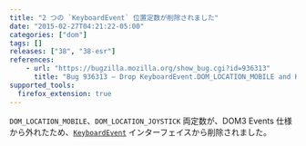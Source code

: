 ```yaml
---
title: "2 つの `KeyboardEvent` 位置定数が削除されました"
date: "2015-02-27T04:21:22-05:00"
categories: ["dom"]
tags: []
releases: ["38", "38-esr"]
references:
    - url: "https://bugzilla.mozilla.org/show_bug.cgi?id=936313"
      title: "Bug 936313 – Drop KeyboardEvent.DOM_LOCATION_MOBILE and KeyboardEvent.DOM_LOCATION_JOYSTICK of KeyboardEvent.location since they have been dropped from D3E spec"
supported_tools:
  firefox_extension: true
---
```

`DOM_LOCATION_MOBILE`、`DOM_LOCATION_JOYSTICK` 両定数が、DOM3 Events 仕様から外れたため、[`KeyboardEvent`](https://developer.mozilla.org/docs/Web/API/KeyboardEvent) インターフェイスから削除されました。
